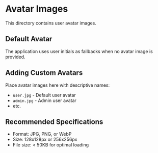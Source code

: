 # Avatar Images

This directory contains user avatar images.

## Default Avatar
The application uses user initials as fallbacks when no avatar image is provided.

## Adding Custom Avatars
Place avatar images here with descriptive names:
- `user.jpg` - Default user avatar
- `admin.jpg` - Admin user avatar
- etc.

## Recommended Specifications
- Format: JPG, PNG, or WebP
- Size: 128x128px or 256x256px
- File size: < 50KB for optimal loading